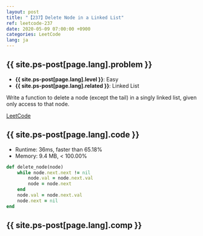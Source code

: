 ```yaml
---
layout: post
title: "【237】Delete Node in a Linked List"
ref: leetcode-237
date: 2020-05-09 07:00:00 +0900
categories: LeetCode
lang: ja
---
```


## {{ site.ps-post[page.lang].problem }}
- **{{ site.ps-post[page.lang].level }}**: Easy
- **{{ site.ps-post[page.lang].related }}**: Linked List

Write a function to delete a node (except the tail) in a singly linked list, given only access to that node.

[LeetCode](https://leetcode.com/problems/delete-node-in-a-linked-list)

<div class="divider"></div>

## {{ site.ps-post[page.lang].code }}

- Runtime: 36ms, faster than 65.18%
- Memory: 9.4 MB, < 100.00%

```rb
def delete_node(node)
    while node.next.next != nil
        node.val = node.next.val
        node = node.next
    end
    node.val = node.next.val
    node.next = nil
end
```

<div class="divider"></div>

## {{ site.ps-post[page.lang].comp }}
